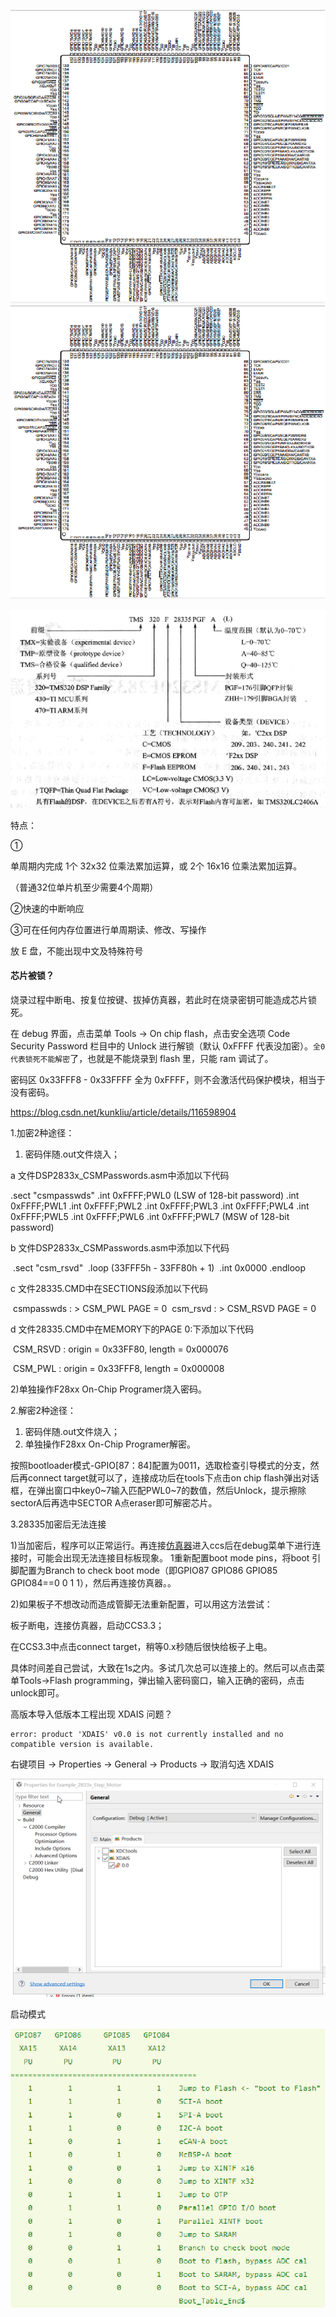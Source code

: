 



![image-20230720220202189](.assest/README/image-20230720220202189.png)![image-20230720220202244](.assest/README/image-20230720220202244.png)

![image-20230626141910580](.assest/README/image-20230626141910580.png)

特点：

①

单周期内完成 1个 32x32 位乘法累加运算，或 2个 16x16 位乘法累加运算。

（普通32位单片机至少需要4个周期）

②快速的中断响应

③可在任何内存位置进行单周期读、修改、写操作



放 E 盘，不能出现中文及特殊符号





#### 芯片被锁？

烧录过程中断电、按复位按键、拔掉仿真器，若此时在烧录密钥可能造成芯片锁死。

在 debug 界面，点击菜单 Tools -> On chip flash，点击安全选项 Code Security Password 栏目中的 Unlock 进行解锁（默认 0xFFFF 代表没加密）。`全0代表锁死不能解密`了，也就是不能烧录到 flash 里，只能 ram 调试了。

密码区 0x33FFF8 - 0x33FFFF 全为 0xFFFF，则不会激活代码保护模块，相当于没有密码。





https://blog.csdn.net/kunkliu/article/details/116598904

1.加密2种途径：
1) 密码伴随.out文件烧入；

 a  文件DSP2833x_CSMPasswords.asm中添加以下代码

   .sect "csmpasswds"
   .int 0xFFFF;PWL0 (LSW of 128-bit password)
   .int 0xFFFF;PWL1
   .int 0xFFFF;PWL2
   .int 0xFFFF;PWL3
   .int 0xFFFF;PWL4
   .int 0xFFFF;PWL5
   .int 0xFFFF;PWL6
   .int 0xFFFF;PWL7 (MSW of 128-bit password)

 b   文件DSP2833x_CSMPasswords.asm中添加以下代码

​    .sect "csm_rsvd"
​    .loop (33FFF5h - 33FF80h + 1)
​       .int 0x0000
​    .endloop

c    文件28335.CMD中在SECTIONS段添加以下代码

​    csmpasswds      : > CSM_PWL   PAGE = 0
​    csm_rsvd       : > CSM_RSVD   PAGE = 0

d  文件28335.CMD中在MEMORY下的PAGE 0:下添加以下代码

​    CSM_RSVD   : origin = 0x33FF80, length = 0x000076  

​    CSM_PWL   : origin = 0x33FFF8, length = 0x000008 

 

2)单独操作F28xx On-Chip Programer烧入密码。

 

2.解密2种途径：
1) 密码伴随.out文件烧入；
2) 单独操作F28xx On-Chip Programer解密。

按照bootloader模式-GPIO[87：84]配置为0011，选取检查引导模式的分支，然后再connect target就可以了，连接成功后在tools下点击on chip flash弹出对话框，在弹出窗口中key0~7输入匹配PWL0~7的数值，然后Unlock，提示擦除sectorA后再选中SECTOR A点eraser即可解密芯片。

 

3.28335加密后无法连接

1)当加密后，程序可以正常运行。再连接[仿真器](https://so.csdn.net/so/search?q=仿真器&spm=1001.2101.3001.7020)进入ccs后在debug菜单下进行连接时，可能会出现无法连接目标板现象。 1重新配置boot mode pins，将boot 引脚配置为Branch to check boot mode（即GPIO87  GPIO86   GPIO85  GPIO84==0     0      1     1），然后再连接仿真器。。

2)如果板子不想改动而造成管脚无法重新配置，可以用这方法尝试：

板子断电，连接仿真器，启动CCS3.3；

在CCS3.3中点击connect target，稍等0.x秒随后很快给板子上电。

具体时间差自己尝试，大致在1s之内。多试几次总可以连接上的。然后可以点击菜单Tools->Flash programming，弹出输入密码窗口，输入正确的密码，点击unlock即可。







高版本导入低版本工程出现 XDAIS 问题？

```
error: product 'XDAIS' v0.0 is not currently installed and no compatible version is available.
```

右键项目 -> Properties -> General -> Products -> 取消勾选 XDAIS

![在这里插入图片描述](.assest/README/20181120100030166.png)



启动模式

![image-20230720220249981](.assest/README/image-20230720220249981.png)

